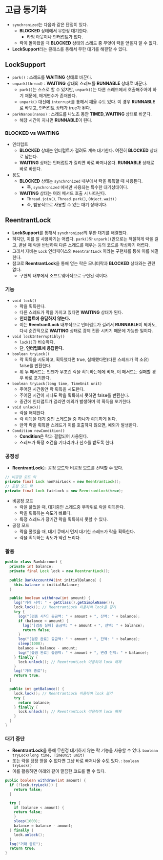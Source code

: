# 고급 동기화

- `synchronized`는 다음과 같은 단점이 있다.
  - **BLOCKED** 상태에서 무한정 대기한다.
    - 타임 아웃이나 인터럽트가 없다.
  - 락이 돌아왔을 때 **BLOCKED** 상태의 스레드 중 무엇이 락을 얻을지 알 수 없다.
- **LockSupport**라는 클래스를 통해서 무한 대기를 해결할 수 있다.

## LockSupport

- `park()` : 스레드를 **WAITING** 상태로 바꾼다.
- `unpark(thread)` : **WAITING** 상태의 스레드를 **RUNNABLE** 상태로 바꾼다.
  - `park()`는 스스로 할 수 있지만, `unpark()`는 다른 스레드에서 호출해주어야 하기 때문에, 매개변수가 존재한다.
  - `unpark()` 대신에 `interrupt`를 통해서 깨울 수도 있다. 이 경우 **RUNNABLE**로 바뀌고, 인터럽트 상태가 true가 된다.
- `parkNanos(nanos)` : 스레드를 나노초 동안 **TIMED_WAITING** 상태로 바꾼다.
  - 해당 시간이 지나면 **RUNNABLE**이 된다.

### BLOCKED vs WAITING

- 인터럽트
  - **BLOCKED** 상태는 인터럽트가 걸려도 계속 대기한다. 여전히 **BLOCKED** 상태로 남는다.
  - **WAITING** 상태는 인터럽트가 걸리면 바로 빠져나온다. **RUNNABLE** 상태로 바로 바뀐다.
- 용도
  - **BLOCKED** 상태는 `synchronized` 내부에서 락을 획득할 때 사용된다.
    - 즉, `synchronized` 에서만 사용되는 특수한 대기상태이다.
  - **WAITING** 상태는 여러 메서드 호출 시 나타난다.
    - `Thread.join()`, `Thread.park()`, `Object.wait()`
    - 즉, 범용적으로 사용할 수 있는 대기 상태이다.

## ReentrantLock

- **LockSupport**를 통해서 `synchronized`의 무한 대기를 해결했다.
- 하지만, 이를 잘 사용하기는 어렵다. `park()`와 `unpark()`만으로는 적절하게 락을 걸고, 끝날 때 락을 반납하여 다른 스레드를 깨우는 등의 코드를 작성하기 어렵다.
- 그래서 자바는 `Lock` 인터페이스와 `ReentrantLock` 이라는 구현체를 통해 이를 해결한다.
- 참고로 **ReentrantLock**을 통해 얻는 락은 모니터락과 **BLOCKED** 상태와는 관련없다.
  - 구현체 내부에서 소프트웨어적으로 구현된 락이다.

### 기능

- `void lock()`
  - 락을 획득한다.
  - 다른 스레드가 락을 가지고 있다면 **WAITING** 상태가 된다.
  - **인터럽트에 응답하지 않는다.**
  - 이는 **ReentrantLock** 내부적으로 인터럽트가 걸려서 **RUNNABLE**이 되어도, 다시 순간적으로 **WAITING** 상태로 강제 전환 시키기 때문에 가능한 일이다.
- `void lockInterruptibly()`
  - `lock()`과 비슷하다.
  - 단, **인터럽트에 응답한다.**
- `boolean tryLock()`
  - 락 획득을 시도하고, 획득했다면 true, 실패했다면(다른 스레드가 락 소유) false를 반환한다.
  - 위 두 메서드는 언젠가 무조건 락을 획득하는데에 비해, 이 메서드는 실패할 경우 바로 포기한다.
- `boolean tryLock(long time, TimeUnit unit)`
  - 주어진 시간동안 락 획득을 시도한다.
  - 주어진 시간이 지나도 락을 획득하지 못하면 false를 반환한다.
  - 중간에 인터럽트가 걸리면 예외가 발생하며 락 획득을 포기한다.
- `void unlock()`
  - 락을 해제한다.
  - 락 획득을 대기 중인 스레드들 중 하나가 획득하게 된다.
  - 만약 락을 획득한 스레드가 이를 호출하지 않으면, 예외가 발생한다.
- `Condition newCondition()`
  - **Condition**은 락과 결합되어 사용된다.
  - 스레드가 특정 조건을 기다리거나 신호를 받도록 한다.

### 공정성

- **ReentrantLock**는 공정 모드와 비공정 모드를 선택할 수 있다.

```java
// 비공정 모드 락
private final Lock nonFairLock = new ReentrantLock();
// 공정 모드 락
private final Lock fairLock = new ReentrantLock(true);
```

- 비공정 모드
  - 락을 풀었을 때, 대기중인 스레드중 무작위로 락을 획득한다.
  - 락을 획득하는 속도가 빠르다.
  - 특정 스레드가 장기간 락을 획득하지 못할 수 있다.
- 공정 모드
  - 락을 풀었을 때, 대기 큐에서 먼저 대기한 스레드가 락을 획득한다.
  - 락을 획득하는 속도가 약간 느리다.

### 활용

```java
public class BankAccount {
  private int balance;
  private final Lock lock = new ReentrantLock();
  
  public BankAccountV4(int initialBalance) {
    this.balance = initialBalance;
  }

  public boolean withdraw(int amount) {
    log("거래 시작: " + getClass().getSimpleName());
    lock.lock(); // ReentrantLock 이용하여 lock을 걸기
    try {
      log("[검증 시작] 출금액: " + amount + ", 잔액: " + balance);
      if (balance < amount) {
        log("[검증 실패] 출금액: " + amount + ", 잔액: " + balance);
        return false;
      }
      log("[검증 완료] 출금액: " + amount + ", 잔액: " + balance);
      sleep(1000);
      balance = balance - amount;
      log("[출금 완료] 출금액: " + amount + ", 변경 잔액: " + balance);
    } finally {
      lock.unlock(); // ReentrantLock 이용하여 lock 해제
    }
    log("거래 종료");
    return true;
  }

  public int getBalance() {
    lock.lock(); // ReentrantLock 이용하여 lock 걸기
    try {
      return balance;
    } finally {
      lock.unlock(); // ReentrantLock 이용하여 lock 해제
    }
  }
}
```

### 대기 중단

- **ReentrantLock**을 통해 무한정 대기하지 않는 락 기능을 사용할 수 있다. `boolean tryLock(long time, TimeUnit unit)`
- 또는 락을 당장 얻을 수 없다면 그냥 바로 빠져나올 수도 있다. : `boolean tryLock()`
- 이를 활용하면 아래와 같이 깔끔한 코드를 짤 수 있다.

```java
public boolean withdraw(int amount) {
  if (!lock.tryLock()) {
    return false;
  }

  try {
    if (balance < amount) {
    return false;
    }
    sleep(1000);
    balance = balance - amount;
  } finally {
    lock.unlock();
  }
  log("거래 종료");
  return true;
}
```

